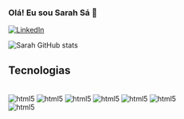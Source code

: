 
### Olá! Eu sou Sarah Sá 👋
[![LinkedIn](https://img.shields.io/badge/LinkedIn-0077B5?style=for-the-badge&logo=linkedin&logoColor=white)](https://www.linkedin.com/in/sarah-alves-de-s%C3%A1-a48581229/)

![Sarah GitHub stats](https://github-readme-stats.vercel.app/api?username=sarahalvessa&show_icons=true&theme=dracula)


## Tecnologias

<div style= "display: inline_block"><br>
   <img align="center" alt="html5" src="https://img.shields.io/badge/HTML5-E34F26?style=for-the-badge&logo=html5&logoColor=white"/>
   <img align="center" alt="html5" src="https://img.shields.io/badge/CSS3-1572B6?style=for-the-badge&logo=css3&logoColor=white"/>
   <img align="center" alt="html5" src="https://img.shields.io/badge/JavaScript-323330?style=for-the-badge&logo=javascript&logoColor=F7DF1E"/>
   <img align="center" alt="html5" src="https://img.shields.io/badge/React-20232A?style=for-the-badge&logo=react&logoColor=61DAFB"/>
   <img align="center" alt="html5" src="https://img.shields.io/badge/Sass-CC6699?style=for-the-badge&logo=sass&logoColor=white"/>
   <img align="center" alt="html5" src="https://img.shields.io/badge/Bootstrap-563D7C?style=for-the-badge&logo=bootstrap&logoColor=white"/>
</div>
 <img align="center" alt="html5" src="https://user-images.githubusercontent.com/98770963/203149944-82163f76-17d2-4098-8e4e-c85c9cd2cc7b.png"/>
